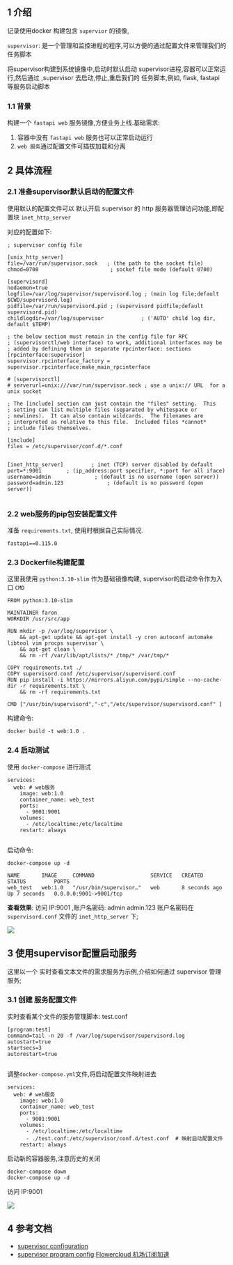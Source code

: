 
## 1 介绍


记录使用docker 构建包含 `supervior` 的镜像,


`supervisor`: 是一个管理和监控进程的程序,可以方便的通过配置文件来管理我们的任务脚本


将supervisor构建到系统镜像中,启动时默认启动 supervisor进程,容器可以正常运行,然后通过 ,supervisor 去启动,停止,重启我们的 任务脚本,例如, flask, fastapi 等服务启动脚本


### 1\.1 背景


构建一个 `fastapi web` 服务镜像,方便业务上线.基础需求:


1. 容器中没有 `fastapi web` 服务也可以正常启动运行
2. `web 服务`通过配置文件可插拔加载和分离


## 2 具体流程


### 2\.1 准备supervisor默认启动的配置文件


使用默认的配置文件可以 默认开启 supervisor 的 http 服务器管理访问功能,即配置块 `inet_http_server`


对应的配置如下:



```
; supervisor config file

[unix_http_server]
file=/var/run/supervisor.sock   ; (the path to the socket file)
chmod=0700                       ; sockef file mode (default 0700)

[supervisord]
nodaemon=true
logfile=/var/log/supervisor/supervisord.log ; (main log file;default $CWD/supervisord.log)
pidfile=/var/run/supervisord.pid ; (supervisord pidfile;default supervisord.pid)
childlogdir=/var/log/supervisor            ; ('AUTO' child log dir, default $TEMP)

; the below section must remain in the config file for RPC
; (supervisorctl/web interface) to work, additional interfaces may be
; added by defining them in separate rpcinterface: sections
[rpcinterface:supervisor]
supervisor.rpcinterface_factory = supervisor.rpcinterface:make_main_rpcinterface

# [supervisorctl]
# serverurl=unix:///var/run/supervisor.sock ; use a unix:// URL  for a unix socket

; The [include] section can just contain the "files" setting.  This
; setting can list multiple files (separated by whitespace or
; newlines).  It can also contain wildcards.  The filenames are
; interpreted as relative to this file.  Included files *cannot*
; include files themselves.

[include]
files = /etc/supervisor/conf.d/*.conf


[inet_http_server]         ; inet (TCP) server disabled by default
port=*:9001        ; (ip_address:port specifier, *:port for all iface)
username=admin              ; (default is no username (open server))
password=admin.123              ; (default is no password (open server))


```

### 2\.2 web服务的pip包安装配置文件


准备 `requirements.txt`, 使用时根据自己实际情况.



```
fastapi==0.115.0

```

### 2\.3 Dockerfile构建配置


这里我使用 `python:3.10-slim` 作为基础镜像构建, supervisor的启动命令作为入口 `CMD`



```
FROM python:3.10-slim 

MAINTAINER faron
WORKDIR /usr/src/app

RUN mkdir -p /var/log/supervisor \
    && apt-get update && apt-get install -y cron autoconf automake libtool vim procps supervisor \
    && apt-get clean \
    && rm -rf /var/lib/apt/lists/* /tmp/* /var/tmp/* 

COPY requirements.txt ./
COPY supervisord.conf /etc/supervisor/supervisord.conf
RUN pip install -i https://mirrors.aliyun.com/pypi/simple --no-cache-dir -r requirements.txt \
    && rm -rf requirements.txt

CMD ["/usr/bin/supervisord","-c","/etc/supervisor/supervisord.conf" ]

```

构建命令:



```
docker build -t web:1.0 .

```

### 2\.4 启动测试


使用 `docker-compose` 进行测试



```
services:
  web: # web服务
    image: web:1.0
    container_name: web_test
    ports:
      - 9001:9001
    volumes:
      - /etc/localtime:/etc/localtime
    restart: always


```

启动命令:



```
docker-compose up -d

```


```
NAME       IMAGE     COMMAND                  SERVICE   CREATED         STATUS         PORTS
web_test   web:1.0   "/usr/bin/supervisor…"   web       8 seconds ago   Up 7 seconds   0.0.0.0:9001->9001/tcp

```

**查看效果**: 访问 IP:9001 ,账户名密码: admin admin.123
账户名密码在 `supervisord.conf` 文件的 `inet_http_server` 下;


![](https://1blog1.oss-cn-hangzhou.aliyuncs.com/blogs/202412022028264.png)


## 3 使用supervisor配置启动服务


这里以一个 实时查看文本文件的需求服务为示例,介绍如何通过 supervisor 管理服务;


### 3\.1 创建 服务配置文件


实时查看某个文件的服务管理脚本: test.conf



```
[program:test]
command=tail -n 20 -f /var/log/supervisor/supervisord.log
autostart=true
startsecs=3
autorestart=true


```

调整`docker-compose.yml`文件,将启动配置文件映射进去



```
services:
  web: # web服务
    image: web:1.0
    container_name: web_test
    ports:
      - 9001:9001
    volumes:
      - /etc/localtime:/etc/localtime
      - ./test.conf:/etc/supervisor/conf.d/test.conf  # 映射启动配置文件
    restart: always

```

启动新的容器服务,注意历史的关闭



```
docker-compose down
docker-compose up -d

```

访问 IP:9001


![](https://1blog1.oss-cn-hangzhou.aliyuncs.com/blogs/202412022057882.png)


## 4 参考文档


* [supervisor configuration](https://github.com)
* [supervisor program config](https://github.com):[Flowercloud 机场订阅加速](https://flowercloud6.com)



